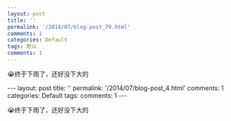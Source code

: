 ```yaml
---
layout: post
title: ''
permalink: '/2014/07/blog-post_79.html'
comments: 1
categories: Default
tags: 默认
comments: 1
---
```

<p dir="ltr">😭终于下雨了，还好没下大的</p>---
layout: post
title: ''
permalink: '/2014/07/blog-post_4.html'
comments: 1
categories: Default
tags: 
comments: 1
---
<p dir="ltr">😭终于下雨了，还好没下大的</p>